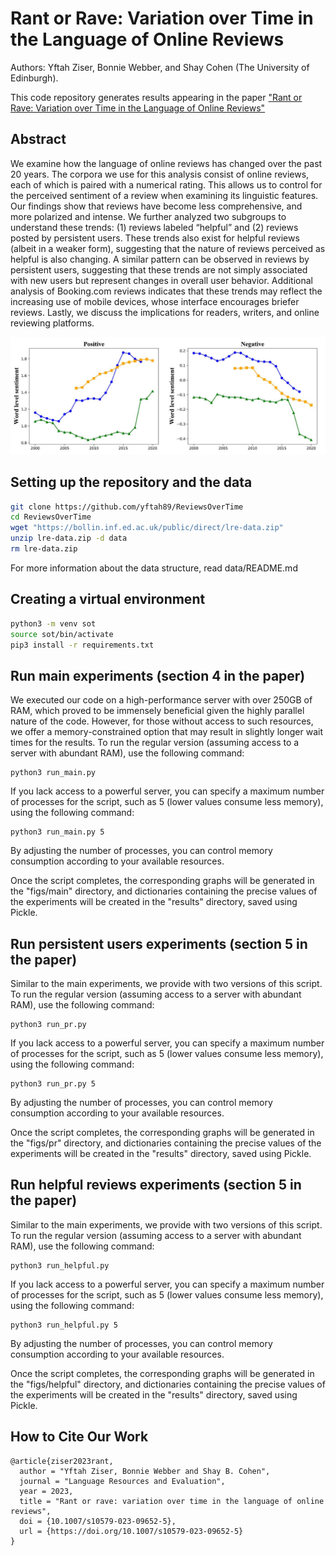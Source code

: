 # Rant or Rave: Variation over Time in the Language of Online Reviews
Authors: Yftah Ziser, Bonnie Webber, and Shay Cohen (The University of Edinburgh).

This code repository generates results appearing in the paper ["Rant or Rave: Variation over Time in the Language of Online Reviews"](https://link.springer.com/article/10.1007/s10579-023-09652-5)

## Abstract 
We examine how the language of online reviews has changed over the past 20 years. The corpora we use for this analysis consist of online reviews, each of which is paired with a numerical rating. This allows us to control for the perceived sentiment of a review when examining its linguistic features. Our findings show that reviews have become less comprehensive, and more polarized and intense. We further analyzed two subgroups to understand these trends: (1) reviews labeled “helpful” and (2) reviews posted by persistent users. These trends also exist for helpful reviews (albeit in a weaker form), suggesting that the nature of reviews perceived as helpful is also changing. A similar pattern can be observed in reviews by persistent users, suggesting that these trends are not simply associated with new users but represent changes in overall user behavior. Additional analysis of Booking.com reviews indicates that these trends may reflect the increasing use of mobile devices, whose interface encourages briefer reviews. Lastly, we discuss the implications for readers, writers, and online reviewing platforms.

![ReviewsOverTime](SOT.JPG)

## Setting up the repository and the data
```bash
git clone https://github.com/yftah89/ReviewsOverTime
cd ReviewsOverTime
wget "https://bollin.inf.ed.ac.uk/public/direct/lre-data.zip"
unzip lre-data.zip -d data
rm lre-data.zip
```
For more information about the data structure, read data/README.md

## Creating a virtual environment 
```bash
python3 -m venv sot
source sot/bin/activate
pip3 install -r requirements.txt
```

## Run main experiments (section 4 in the paper)
We executed our code on a high-performance server with over 250GB of RAM, which proved to be immensely beneficial given the highly parallel nature of the code. However, for those without access to such resources, we offer a memory-constrained option that may result in slightly longer wait times for the results. 
To run the regular version (assuming access to a server with abundant RAM), use the following command:
```
python3 run_main.py
```
If you lack access to a powerful server, you can specify a maximum number of processes for the script, such as 5 (lower values consume less memory), using the following command:
```
python3 run_main.py 5
```
By adjusting the number of processes, you can control memory consumption according to your available resources.

Once the script completes, the corresponding graphs will be generated in the "figs/main" directory, and dictionaries containing the precise values of the experiments will be created in the "results" directory, saved using Pickle.

## Run persistent users experiments (section 5 in the paper)
Similar to the main experiments, we provide with two versions of this script. 
To run the regular version (assuming access to a server with abundant RAM), use the following command:
```
python3 run_pr.py
```
If you lack access to a powerful server, you can specify a maximum number of processes for the script, such as 5 (lower values consume less memory), using the following command:
```
python3 run_pr.py 5
```
By adjusting the number of processes, you can control memory consumption according to your available resources.

Once the script completes, the corresponding graphs will be generated in the "figs/pr" directory, and dictionaries containing the precise values of the experiments will be created in the "results" directory, saved using Pickle.

## Run helpful reviews experiments (section 5 in the paper)
Similar to the main experiments, we provide with two versions of this script. 
To run the regular version (assuming access to a server with abundant RAM), use the following command:
```
python3 run_helpful.py
```
If you lack access to a powerful server, you can specify a maximum number of processes for the script, such as 5 (lower values consume less memory), using the following command:
```
python3 run_helpful.py 5
```
By adjusting the number of processes, you can control memory consumption according to your available resources.

Once the script completes, the corresponding graphs will be generated in the "figs/helpful" directory, and dictionaries containing the precise values of the experiments will be created in the "results" directory, saved using Pickle.

## How to Cite Our Work
```
@article{ziser2023rant,
  author = "Yftah Ziser, Bonnie Webber and Shay B. Cohen",
  journal = "Language Resources and Evaluation",
  year = 2023,
  title = "Rant or rave: variation over time in the language of online reviews",
  doi = {10.1007/s10579-023-09652-5},
  url = {https://doi.org/10.1007/s10579-023-09652-5}
}
```






